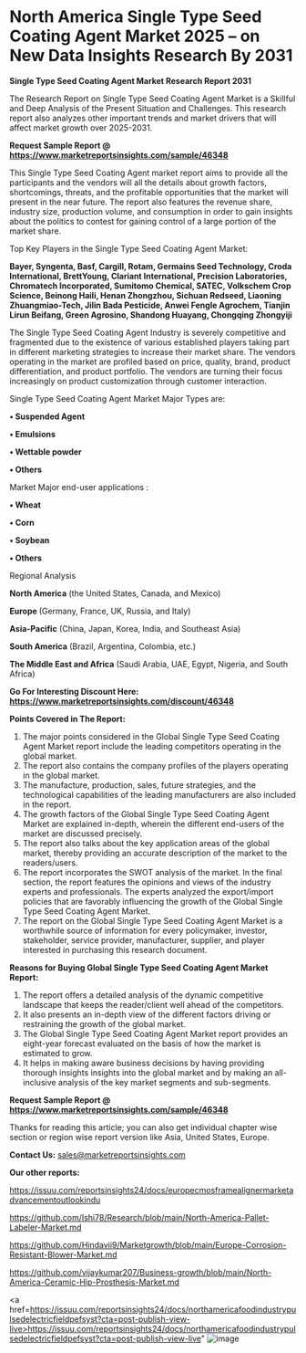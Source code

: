 # North America Single Type Seed Coating Agent Market 2025 – on New Data Insights Research By 2031

<strong>Single Type Seed Coating Agent Market Research Report 2031</strong>

The Research Report on Single Type Seed Coating Agent Market is a Skillful and Deep Analysis of the Present Situation and Challenges. This research report also analyzes other important trends and market drivers that will affect market growth over 2025-2031.

<strong>Request Sample Report @ <a href=https://www.marketreportsinsights.com/sample/46348>https://www.marketreportsinsights.com/sample/46348</a></strong>

This Single Type Seed Coating Agent market report aims to provide all the participants and the vendors will all the details about growth factors, shortcomings, threats, and the profitable opportunities that the market will present in the near future. The report also features the revenue share, industry size, production volume, and consumption in order to gain insights about the politics to contest for gaining control of a large portion of the market share.

Top Key Players in the Single Type Seed Coating Agent Market:

<strong>Bayer, Syngenta, Basf, Cargill, Rotam, Germains Seed Technology, Croda International, BrettYoung, Clariant International, Precision Laboratories, Chromatech Incorporated, Sumitomo Chemical, SATEC, Volkschem Crop Science, Beinong Haili, Henan Zhongzhou, Sichuan Redseed, Liaoning Zhuangmiao-Tech, Jilin Bada Pesticide, Anwei Fengle Agrochem, Tianjin Lirun Beifang, Green Agrosino, Shandong Huayang, Chongqing Zhongyiji</strong>

The Single Type Seed Coating Agent Industry is severely competitive and fragmented due to the existence of various established players taking part in different marketing strategies to increase their market share. The vendors operating in the market are profiled based on price, quality, brand, product differentiation, and product portfolio. The vendors are turning their focus increasingly on product customization through customer interaction.

Single Type Seed Coating Agent Market Major Types are:

<strong>•  Suspended Agent

•  Emulsions

•  Wettable powder

•  Others</strong>

Market Major end-user applications :

<strong>•  Wheat

•  Corn

•  Soybean

•  Others</strong>

Regional Analysis

</u><strong><b>North America</b></strong> (the United States, Canada, and Mexico)

<strong><b>Europe </b></strong>(Germany, France, UK, Russia, and Italy)

<strong><b>Asia-Pacific</b></strong> (China, Japan, Korea, India, and Southeast Asia)

<strong><b>South America</b></strong> (Brazil, Argentina, Colombia, etc.)

<strong><b>The Middle East and Africa</b></strong> (Saudi Arabia, UAE, Egypt, Nigeria, and South Africa)

<strong>Go For Interesting Discount Here: <a href=https://www.marketreportsinsights.com/discount/46348>https://www.marketreportsinsights.com/discount/46348</a></strong>

<strong>Points Covered in The Report:</strong>
<ol>
  <li>The major points considered in the Global Single Type Seed Coating Agent Market report include the leading competitors operating in the global market.</li>
  <li>The report also contains the company profiles of the players operating in the global market.</li>
  <li>The manufacture, production, sales, future strategies, and the technological capabilities of the leading manufacturers are also included in the report.</li>
  <li>The growth factors of the Global Single Type Seed Coating Agent Market are explained in-depth, wherein the different end-users of the market are discussed precisely.</li>
  <li>The report also talks about the key application areas of the global market, thereby providing an accurate description of the market to the readers/users.</li>
  <li>The report incorporates the SWOT analysis of the market. In the final section, the report features the opinions and views of the industry experts and professionals. The experts analyzed the export/import policies that are favorably influencing the growth of the Global Single Type Seed Coating Agent Market.</li>
  <li>The report on the Global Single Type Seed Coating Agent Market is a worthwhile source of information for every policymaker, investor, stakeholder, service provider, manufacturer, supplier, and player interested in purchasing this research document.</li>
</ol>
<strong>Reasons for Buying Global Single Type Seed Coating Agent Market Report:</strong>

<ol>
  <li>The report offers a detailed analysis of the dynamic competitive landscape that keeps the reader/client well ahead of the competitors.</li>
  <li>It also presents an in-depth view of the different factors driving or restraining the growth of the global market.</li>
  <li>The Global Single Type Seed Coating Agent Market report provides an eight-year forecast evaluated on the basis of how the market is estimated to grow.</li>
  <li>It helps in making aware business decisions by having providing thorough insights insights into the global market and by making an all-inclusive analysis of the key market segments and sub-segments.</li>
</ol>
<strong>Request Sample Report @ <a href=https://www.marketreportsinsights.com/sample/46348>https://www.marketreportsinsights.com/sample/46348</a></strong>


Thanks for reading this article; you can also get individual chapter wise section or region wise report version like Asia, United States, Europe.

<strong>Contact Us:</strong>
sales@marketreportsinsights.com

<strong>Our other reports:</strong>

<a href=https://issuu.com/reportsinsights24/docs/europecmosframealignermarketadvancementoutlookindu>https://issuu.com/reportsinsights24/docs/europecmosframealignermarketadvancementoutlookindu</a>

<a href=https://github.com/Ishi78/Research/blob/main/North-America-Pallet-Labeler-Market.md>https://github.com/Ishi78/Research/blob/main/North-America-Pallet-Labeler-Market.md</a>

<a href=https://github.com/Hindavii9/Marketgrowth/blob/main/Europe-Corrosion-Resistant-Blower-Market.md>https://github.com/Hindavii9/Marketgrowth/blob/main/Europe-Corrosion-Resistant-Blower-Market.md</a>

<a href=https://github.com/vijaykumar207/Business-growth/blob/main/North-America-Ceramic-Hip-Prosthesis-Market.md>https://github.com/vijaykumar207/Business-growth/blob/main/North-America-Ceramic-Hip-Prosthesis-Market.md</a>

<a href=https://issuu.com/reportsinsights24/docs/northamericafoodindustrypulsedelectricfieldpefsyst?cta=post-publish-view-live>https://issuu.com/reportsinsights24/docs/northamericafoodindustrypulsedelectricfieldpefsyst?cta=post-publish-view-live</a>"
![image](https://github.com/user-attachments/assets/c43b103c-3b37-4022-8808-9c95e26acc59)
